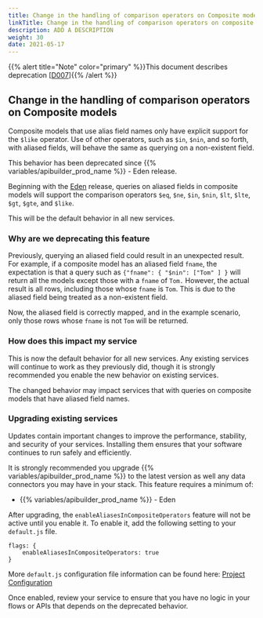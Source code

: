 ```yaml
---
title: Change in the handling of comparison operators on Composite models
linkTitle: Change in the handling of comparison operators on composite models
description: ADD A DESCRIPTION
weight: 30
date: 2021-05-17
---
```


{{% alert title="Note" color="primary" %}}This document describes deprecation \[[D007](/docs/deprecations/#D007)\]{{% /alert %}}

## Change in the handling of comparison operators on Composite models

Composite models that use alias field names only have explicit support for the `$like` operator. Use of other operators, such as `$in`, `$nin`, and so forth, with aliased fields, will behave the same as querying on a non-existent field.

This behavior has been deprecated since {{% variables/apibuilder_prod_name %}} - Eden release.

Beginning with the [Eden](/docs/release_notes/standalone_-_14_september_2018/) release, queries on aliased fields in composite models will support the comparison operators `$eq`, `$ne`, `$in`, `$nin`, `$lt`, `$lte`, `$gt`, `$gte`, and `$like`.

This will be the default behavior in all new services.

### Why are we deprecating this feature

Previously, querying an aliased field could result in an unexpected result. For example, if a composite model has an aliased field `fname`, the expectation is that a query such as `{"fname": { "$nin": ["Tom" ] }` will return all the models except those with a `fname` of `Tom.` However, the actual result is all rows, including those whose `fname` is `Tom`. This is due to the aliased field being treated as a non-existent field.

Now, the aliased field is correctly mapped, and in the example scenario, only those rows whose `fname` is not `Tom` will be returned.

### How does this impact my service

This is now the default behavior for all new services. Any existing services will continue to work as they previously did, though it is strongly recommended you enable the new behavior on existing services.

The changed behavior may impact services that with queries on composite models that have aliased field names.

### Upgrading existing services

Updates contain important changes to improve the performance, stability, and security of your services. Installing them ensures that your software continues to run safely and efficiently.

It is strongly recommended you upgrade {{% variables/apibuilder_prod_name %}} to the latest version as well any data connectors you may have in your stack. This feature requires a minimum of:

* {{% variables/apibuilder_prod_name %}} - Eden

After upgrading, the `enableAliasesInCompositeOperators` feature will not be active until you enable it. To enable it, add the following setting to your `default.js` file.

```
flags: {
    enableAliasesInCompositeOperators: true
}
```

More `default.js` configuration file information can be found here: [Project Configuration](/docs/developer_guide/project/configuration/project_configuration/#flags)

Once enabled, review your service to ensure that you have no logic in your flows or APIs that depends on the deprecated behavior.
